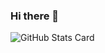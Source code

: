 ### Hi there 👋
![GitHub Stats Card](https://github-readme-stats.vercel.app/api?username=losiz17&show_icons=true&count_private=true&show_owner=true&theme=nightowl)

<!--
**losiz17/losiz17** is a ✨ _special_ ✨ repository because its `README.md` (this file) appears on your GitHub profile.

Here are some ideas to get you started:

- 🔭 I’m currently working on ...
- 🌱 I’m currently learning ...
- 👯 I’m looking to collaborate on ...
- 🤔 I’m looking for help with ...
- 💬 Ask me about ...
- 📫 How to reach me: ...
- 😄 Pronouns: ...
- ⚡ Fun fact: ...
-->
